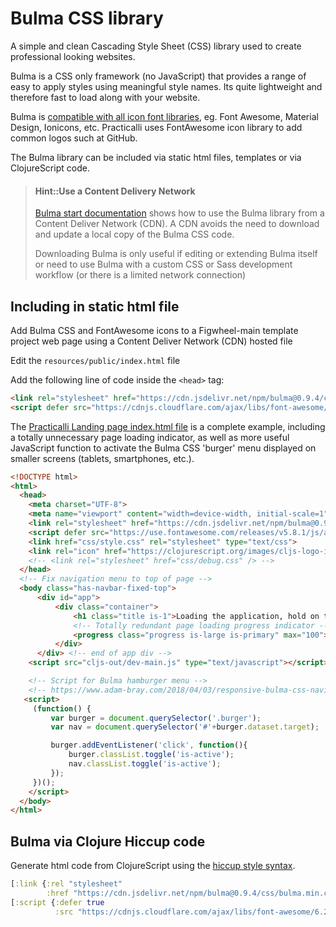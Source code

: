 # Bulma CSS library

A simple and clean Cascading Style Sheet (CSS) library used to create professional looking websites.

Bulma is a CSS only framework (no JavaScript) that provides a range of easy to apply styles using meaningful style names.  Its quite lightweight and therefore fast to load along with your website.

Bulma is [compatible with all icon font libraries](https://bulma.io/documentation/elements/icon/), eg. Font Awesome, Material Design, Ionicons, etc.  Practicalli uses FontAwesome icon library to add common logos such at GitHub.

The Bulma library can be included via static html files, templates or via ClojureScript code.

> #### Hint::Use a Content Delivery Network
> [Bulma start documentation](https://bulma.io/documentation/overview/start/) shows how to use the Bulma library from a Content Deliver Network (CDN).  A CDN avoids the need to download and update a local copy of the Bulma CSS code.
>
> Downloading Bulma is only useful if editing or extending Bulma itself or need to use Bulma with a custom CSS or Sass development workflow (or there is a limited network connection)


## Including in static html file

Add Bulma CSS and FontAwesome icons to a Figwheel-main template project web page using a Content Deliver Network (CDN) hosted file

Edit the `resources/public/index.html` file

Add the following line of code inside the `<head>` tag:

```html
<link rel="stylesheet" href="https://cdn.jsdelivr.net/npm/bulma@0.9.4/css/bulma.min.css">
<script defer src="https://cdnjs.cloudflare.com/ajax/libs/font-awesome/6.2.0/css/all.min.css"></script>
```

The [Practicalli Landing page index.html file](https://github.com/practicalli/practicalli.github.io/blob/master/resources/public/index.html) is a complete example, including a totally unnecessary page loading indicator, as well as more useful JavaScript function to activate the Bulma CSS 'burger' menu displayed on smaller screens (tablets, smartphones, etc.).


```html
<!DOCTYPE html>
<html>
  <head>
    <meta charset="UTF-8">
    <meta name="viewport" content="width=device-width, initial-scale=1">
    <link rel="stylesheet" href="https://cdn.jsdelivr.net/npm/bulma@0.9.4/css/bulma.min.css">
    <script defer src="https://use.fontawesome.com/releases/v5.8.1/js/all.js"></script>
    <link href="css/style.css" rel="stylesheet" type="text/css">
    <link rel="icon" href="https://clojurescript.org/images/cljs-logo-icon-32.png">
    <!-- <link rel="stylesheet" href="css/debug.css" /> -->
  </head>
  <!-- Fix navigation menu to top of page -->
  <body class="has-navbar-fixed-top">
      <div id="app">
          <div class="container">
              <h1 class="title is-1">Loading the application, hold on tight!</h1>
              <!-- Totally redundant page loading progress indicator -->
              <progress class="progress is-large is-primary" max="100"></progress>
          </div>
      </div> <!-- end of app div -->
    <script src="cljs-out/dev-main.js" type="text/javascript"></script>

    <!-- Script for Bulma hamburger menu -->
    <!-- https://www.adam-bray.com/2018/04/03/responsive-bulma-css-navigation-bar/ -->
   <script>
     (function() {
         var burger = document.querySelector('.burger');
         var nav = document.querySelector('#'+burger.dataset.target);

         burger.addEventListener('click', function(){
             burger.classList.toggle('is-active');
             nav.classList.toggle('is-active');
         });
     })();
    </script>
  </body>
</html>
```


## Bulma via Clojure Hiccup code

Generate html code from ClojureScript using the [hiccup style syntax](/hiccup-style-syntax.md).

```clojure
[:link {:rel "stylesheet"
        :href "https://cdn.jsdelivr.net/npm/bulma@0.9.4/css/bulma.min.css"}]
[:script {:defer true
          :src "https://cdnjs.cloudflare.com/ajax/libs/font-awesome/6.2.0/css/all.min.css"}]
```
